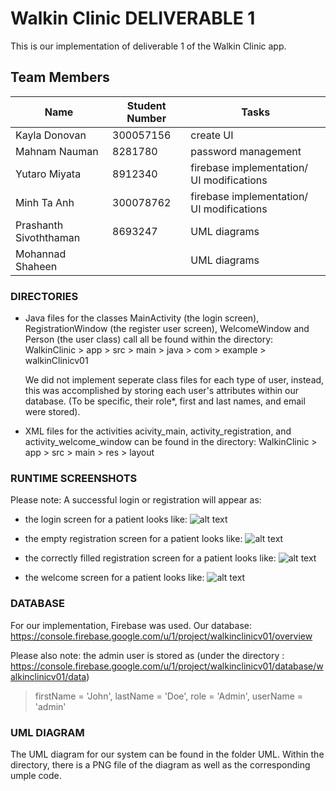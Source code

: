 ﻿# Walkin Clinic DELIVERABLE 1

This is our implementation of deliverable 1 of the Walkin Clinic app. 

## Team Members
| Name | Student Number | Tasks | 
| --- | --- | --- |
| Kayla Donovan | 300057156 | create UI |
| Mahnam Nauman | 8281780 | password management | 
| Yutaro Miyata | 8912340 | firebase implementation/ UI modifications |
| Minh Ta Anh | 300078762 | firebase implementation/ UI modifications |
| Prashanth Sivoththaman | 8693247 | UML diagrams |
| Mohannad Shaheen |  | UML diagrams |

### DIRECTORIES
- Java files for the classes MainActivity (the login screen), RegistrationWindow (the register user screen), WelcomeWindow and Person (the user class) call all be found within the directory:
	WalkinClinic > app > src > main > java > com > example > walkinClinicv01

    We did not implement seperate class files for each type of user, instead, this was accomplished by storing each user's attributes within our database.
    (To be specific, their role*, first and last names, and email were stored). 

- XML files for the activities acivity_main, activity_registration, and activity_welcome_window can be found in the directory:
	WalkinClinic > app > src > main > res > layout

### RUNTIME SCREENSHOTS
Please note:
A successful login or registration will appear as: 

- the login screen for a patient looks like:
![alt text](https://github.com/professor-forward/project-lab01-group7/blob/f/deliverable01/screenshots/activity_main..PNG)

- the empty registration screen for a patient looks like:
![alt text](https://github.com/professor-forward/project-lab01-group7/blob/f/deliverable01/screenshots/activity_registration.PNG)

- the correctly filled registration screen for a patient looks like:
![alt text](https://github.com/professor-forward/project-lab01-group7/blob/f/deliverable01/screenshots/activity_registration_filled.PNG)

- the welcome screen for a patient looks like:
![alt text](https://github.com/professor-forward/project-lab01-group7/blob/f/deliverable01/screenshots/activity_welcome_window.PNG)

### DATABASE
For our implementation, Firebase was used.
Our database: https://console.firebase.google.com/u/1/project/walkinclinicv01/overview

Please also note: the admin user is stored as 
(under the directory : https://console.firebase.google.com/u/1/project/walkinclinicv01/database/walkinclinicv01/data)
> firstName = 'John',
> lastName = 'Doe',
> role = 'Admin',
> userName = 'admin'

### UML DIAGRAM
The UML diagram for our system can be found in the folder UML. Within the directory, there is a PNG file of the diagram as well as the corresponding umple code.
